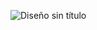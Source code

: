 ![Diseño sin título](https://github.com/carlosvagnoni/carlosvagnoni/assets/106275103/ecf07dae-09ba-4f27-9201-387497526d65)
